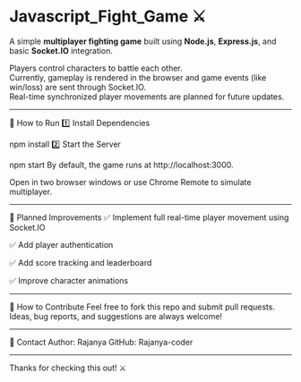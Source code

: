 # Javascript_Fight_Game ⚔️

A simple **multiplayer fighting game** built using **Node.js**, **Express.js**, and basic **Socket.IO** integration.

Players control characters to battle each other.  
Currently, gameplay is rendered in the browser and game events (like win/loss) are sent through Socket.IO.  
Real-time synchronized player movements are planned for future updates.

---


🚀 How to Run
1️⃣ Install Dependencies

npm install
2️⃣ Start the Server

npm start
By default, the game runs at http://localhost:3000.

Open in two browser windows or use Chrome Remote to simulate multiplayer.

---
🔭 Planned Improvements
✅ Implement full real-time player movement using Socket.IO

✅ Add player authentication

✅ Add score tracking and leaderboard

✅ Improve character animations

---

📝 How to Contribute
Feel free to fork this repo and submit pull requests.
Ideas, bug reports, and suggestions are always welcome!

---

📧 Contact
Author: Rajanya
GitHub: Rajanya-coder

---
Thanks for checking this out! ⚔️
